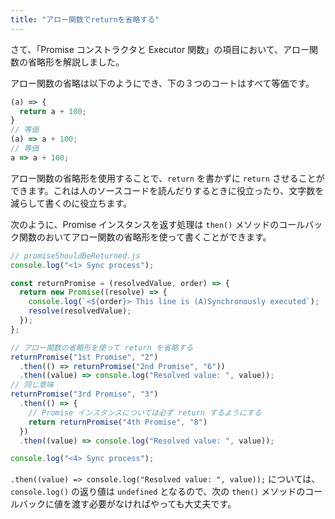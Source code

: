 ```yaml
---
title: "アロー関数でreturnを省略する"
---
```


さて、「Promise コンストラクタと Executor 関数」の項目において、アロー関数の省略形を解説しました。

アロー関数の省略は以下のようにでき、下の３つのコートはすべて等価です。

```js
(a) => {
  return a + 100;
}
// 等価
(a) => a + 100;
// 等価
a => a + 100;
```

アロー関数の省略形を使用することで、`return` を書かずに `return` させることができます。これは人のソースコードを読んだりするときに役立ったり、文字数を減らして書くのに役立ちます。

次のように、Promise インスタンスを返す処理は `then()` メソッドのコールバック関数のおいてアロー関数の省略形を使って書くことができます。

```js
// promiseShouldBeReturned.js
console.log("<1> Sync process");

const returnPromise = (resolvedValue, order) => {
  return new Promise((resolve) => {
    console.log(`<${order}> This line is (A)Synchronously executed`);
    resolve(resolvedValue);
  });
};

// アロー関数の省略形を使って return を省略する
returnPromise("1st Promise", "2")
  .then(() => returnPromise("2nd Promise", "6"))
  .then((value) => console.log("Resolved value: ", value));
// 同じ意味
returnPromise("3rd Promise", "3")
  .then(() => {
    // Promise インスタンスについては必ず return するようにする
    return returnPromise("4th Promise", "8")
  })
  .then((value) => console.log("Resolved value: ", value));

console.log("<4> Sync process");
```

`.then((value) => console.log("Resolved value: ", value));` については、`console.log()` の返り値は `undefined` となるので、次の `then()` メソッドのコールバックに値を渡す必要がなければやっても大丈夫です。